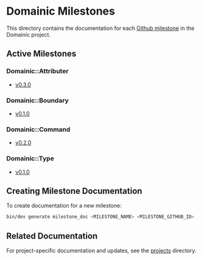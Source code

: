 # Domainic Milestones

This directory contains the documentation for each [Github milestone](https://github.com/domainic/domainic/milestones)
in the Domainic project.

## Active Milestones

### Domainic::Attributer

* [v0.3.0](./domainic-attributer-v0.3.0.md)

### Domainic::Boundary

* [v0.1.0](./domainic-boundary-v0.1.0.md)

### Domainic::Command

* [v0.2.0](./domainic-command-v0.2.0.md)

### Domainic::Type

* [v0.1.0](./domainic-type-v0.1.0.md)

## Creating Milestone Documentation

To create documentation for a new milestone:

```bash
bin/dev generate milestone_doc <MILESTONE_NAME> <MILESTONE_GITHUB_ID>
```

## Related Documentation

For project-specific documentation and updates, see the [projects](../projects) directory.
